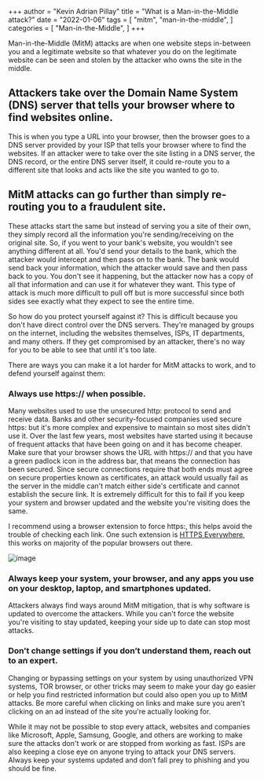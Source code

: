 +++
author = "Kevin Adrian Pillay"
title = "What is a Man-in-the-Middle attack?"
date = "2022-01-06"
tags = [
    "mitm",
    "man-in-the-middle",
]
categories = [
    "Man-in-the-Middle",
]
+++

Man-in-the-Middle (MitM) attacks are when one website steps in-between you and a legitimate website so that whatever you do on the legitimate website can be seen and stolen by the attacker who owns the site in the middle. 

## Attackers take over the Domain Name System (DNS) server that tells your browser where to find websites online. 

This is when you type a URL into your browser, then the browser goes to a DNS server provided by your ISP that tells your browser where to find the websites. If an attacker were to take over the site listing in a DNS server, the DNS record, or the entire DNS server itself, it could re-route you to a different site that looks and acts like the site you wanted to go to. 
 
## MitM attacks can go further than simply re-routing you to a fraudulent site. 

These attacks start the same but instead of serving you a site of their own, they simply record all the information you're sending/receiving on the original site. So, if you went to your bank's website, you wouldn't see anything different at all. You'd send your details to the bank, which the attacker would intercept and then pass on to the bank. The bank would send back your information, which the attacker would save and then pass back to you. You don't see it happening, but the attacker now has a copy of all that information and can use it for whatever they want. This type of attack is much more difficult to pull off but is more successful since both sides see exactly what they expect to see the entire time.

So how do you protect yourself against it? This is difficult because you don't have direct control over the DNS servers. They're managed by groups on the internet, including the websites themselves, ISPs, IT departments, and many others. If they get compromised by an attacker, there's no way for you to be able to see that until it's too late. 

There are ways you can make it a lot harder for MitM attacks to work, and to defend yourself against them:

### Always use https:// when possible. 

Many websites used to use the unsecured http: protocol to send and receive data. Banks and other security-focused companies used secure https: but it's more complex and expensive to maintain so most sites didn't use it. Over the last few years, most websites have started using it because of frequent attacks that have been going on and it has become cheaper. Make sure that your browser shows the URL with https:// and that you have a green padlock icon in the address bar, that means the connection has been secured. Since secure connections require that both ends must agree on secure properties known as certificates, an attack would usually fail as the server in the middle can't match either side's certificate and cannot establish the secure link. It is extremely difficult for this to fail if you keep your system and browser updated and the website you're visiting does the same. 

I recommend using a browser extension to force https:, this helps avoid the trouble of checking each link. One such extension is [HTTPS Everywhere](https://www.eff.org/https-everywhere), this works on majority of the popular browsers out there.

![image](https://user-images.githubusercontent.com/30116824/151762788-603c7e5a-c05e-45b6-a1a5-6f7ecf3a15c8.png)

### Always keep your system, your browser, and any apps you use on your desktop, laptop, and smartphones updated. 

Attackers always find ways around MitM mitigation, that is why software is updated to overcome the attackers. While you can't force the website you're visiting to stay updated, keeping your side up to date can stop most attacks.
 
### Don’t change settings if you don’t understand them, reach out to an expert. 

Changing or bypassing settings on your system by using unauthorized VPN systems, TOR browser, or other tricks may seem to make your day go easier or help you find restricted information but could also open you up to MitM attacks. Be more careful when clicking on links and make sure you aren't clicking on an ad instead of the site you're actually looking for.

While it may not be possible to stop every attack, websites and companies like Microsoft, Apple, Samsung, Google, and others are working to make sure the attacks don't work or are stopped from working as fast. ISPs are also keeping a close eye on anyone trying to attack your DNS servers. Always keep your systems updated and don’t fall prey to phishing and you should be fine.
